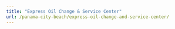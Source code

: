 ```yaml
---
title: "Express Oil Change & Service Center"
url: /panama-city-beach/express-oil-change-and-service-center/
---
```

